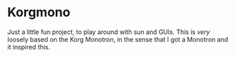 # Korgmono

Just a little fun project, to play around with sun and
GUIs. This is *very* loosely based on the Korg Monotron,
in the sense that I got a Monotron and it inspired this.
